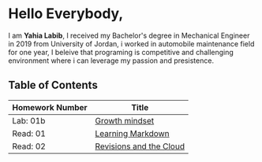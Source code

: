 # Hello Everybody,
I am **Yahia Labib**, I received my Bachelor's degree in Mechanical Engineer in 2019 from University of Jordan, i worked in automobile maintenance field for one year,
I beleive that programing is competitive and challenging environment where i can leverage my passion and presistence.
## Table of Contents
 Homework Number | Title
--------|----------------
Lab: 01b|[Growth mindset](https://yahialabib.github.io/reading-notes/Growth)
Read: 01|[Learning Markdown](https://yahialabib.github.io/reading-notes/read:01)
Read: 02|[Revisions and the Cloud](https://yahialabib.github.io/reading-notes/read:02)
